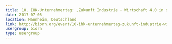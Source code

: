 ```yaml
---
title: 10. IHK-Unternehmertag: „Zukunft Industrie - Wirtschaft 4.0 in der Metropolregion Rhein-Neckar
date: 2017-07-05
location: Mannheim, Deutschland
link: http://biorn.org/event/10-ihk-unternehmertag-zukunft-industrie-wirtschaft-4-0-in-der-metropolregion-rhein-neckar/
usergroup: biorn
type: usergroup
---
```


